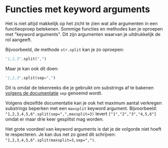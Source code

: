# Functies met keyword arguments
Het is niet altijd makkelijk op het zicht te zien wat alle argumenten in een functieoproep betekenen. Sommige functies en methodes kan je oproepen met "keyword arguments". Dit zijn argumenten waarvan je uitdrukkelijk de rol aangeeft.

Bijvoorbeeld, de methode `str.split` kan je zo oproepen:

```python
"1,2,3".split(",")
```

Maar je kan ook dit doen:

```python
"1,2,3".split(sep=",")
```

Dit is omdat de tekenreeks die je gebruikt om substrings af te bakenen [volgens de documentatie](https://docs.python.org/3/library/stdtypes.html?highlight=split#str.split) `sep` genoemd wordt.

Volgens diezelfde documentatie kan je ook het maximum aantal verkregen substrings beperken met een `maxsplit` keyword argument. Bijvoorbeeld: `"1,2,3,4,5,6".split(sep=",",maxsplit=3)` levert `["1","2","3","4,5,6"]` omdat er maar drie keer gesplitst mag worden.

Het grote voordeel van keyword arguments is dat je de volgorde niet hoeft te respecteren. Je kan dus net zo goed dit schrijven: `"1,2,3,4,5,6".split(maxsplit=3,sep=",")`.
